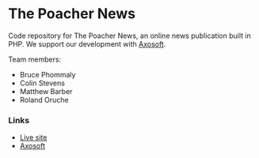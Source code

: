 # The Poacher News
Code repository for The Poacher News, an online news publication built in PHP. We support our development with [Axosoft](https://axosoft.com/).

Team members:
  * Bruce Phommaly
  * Colin Stevens
  * Matthew Barber
  * Roland Oruche

### Links
 * [Live site](http://ec2-18-188-132-18.us-east-2.compute.amazonaws.com/)
 * [Axosoft](https://pochernews.axosoft.com/)
